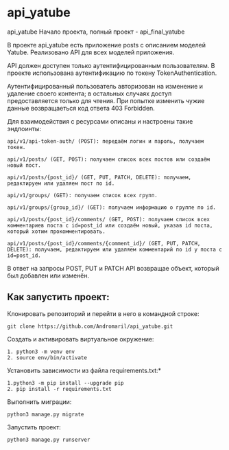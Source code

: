 # api_yatube
api_yatube
Начало проекта, полный проект  - api_final_yatube

В проекте api_yatube есть приложение posts с описанием моделей Yatube. Реализовано API для всех моделей приложения.

API должен доступен только аутентифицированным пользователям. В проекте использована аутентификацию по токену TokenAuthentication.

Аутентифицированный пользователь авторизован на изменение и удаление своего контента; в остальных случаях доступ предоставляется только для чтения. При попытке изменить чужие данные возвращаеться код ответа 403 Forbidden.

Для взаимодействия с ресурсами описаны и настроены такие эндпоинты:

  ```
  api/v1/api-token-auth/ (POST): передаём логин и пароль, получаем токен.

  api/v1/posts/ (GET, POST): получаем список всех постов или создаём новый пост.

  api/v1/posts/{post_id}/ (GET, PUT, PATCH, DELETE): получаем, редактируем или удаляем пост по id.

  api/v1/groups/ (GET): получаем список всех групп.

  api/v1/groups/{group_id}/ (GET): получаем информацию о группе по id.

  api/v1/posts/{post_id}/comments/ (GET, POST): получаем список всех комментариев поста с id=post_id или создаём новый, указав id поста, который хотим прокомментировать.

  api/v1/posts/{post_id}/comments/{comment_id}/ (GET, PUT, PATCH, DELETE): получаем, редактируем или удаляем комментарий по id у поста с id=post_id.
  ```

В ответ на запросы POST, PUT и PATCH API возвращае объект, который был добавлен или изменён.


<h2>Как запустить проект:</h2>
Клонировать репозиторий и перейти в него в командной строке:

```
git clone https://github.com/Andromaril/api_yatube.git
```

Cоздать и активировать виртуальное окружение:

```
1. python3 -m venv env
2. source env/bin/activate
```

Установить зависимости из файла requirements.txt:*

```
1.python3 -m pip install --upgrade pip
2. pip install -r requirements.txt
```

Выполнить миграции:

```
python3 manage.py migrate
```

Запустить проект:

```
python3 manage.py runserver
```
